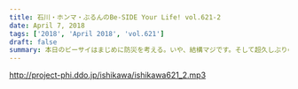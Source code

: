 ```yaml
---
title: 石川・ホンマ・ぶるんのBe-SIDE Your Life! vol.621-2
date: April 7, 2018
tags: ['2018', 'April 2018', 'vol.621']
draft: false
summary: 本日のビーサイはまじめに防災を考える。いや、結構マジです。そして超久しぶりの人生相談！MIURA
---
```


http://project-phi.ddo.jp/ishikawa/ishikawa621_2.mp3